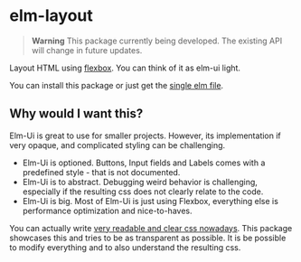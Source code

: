 # elm-layout

> **Warning**
> This package currently being developed. The existing API will change in future updates.

Layout HTML using [flexbox](https://css-tricks.com/snippets/css/a-guide-to-flexbox/). You can think of it as elm-ui light.

You can install this package or just get the [single elm file](https://github.com/Orasund/elm-layout/blob/main/src/Layout.elm).

## Why would I want this?

Elm-Ui is great to use for smaller projects. However, its implementation if very opaque, and complicated styling can be challenging.

* Elm-Ui is optioned. Buttons, Input fields and Labels comes with a predefined style - that is not documented.
* Elm-Ui is to abstract. Debugging weird behavior is challenging, especially if the resulting css does not clearly relate to the code.
* Elm-Ui is big. Most of Elm-Ui is just using Flexbox, everything else is performance optimization and nice-to-haves.

You can actually write [very readable and clear css nowadays](https://csslayout.io/). This package showcases this and tries to be as transparent as possible. It is be possible to modify everything and to also understand the resulting css.